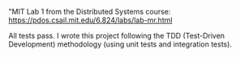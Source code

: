 "MIT Lab 1 from the Distributed Systems course: https://pdos.csail.mit.edu/6.824/labs/lab-mr.html

All tests pass. I wrote this project following the TDD (Test-Driven Development) methodology (using unit tests and integration tests).

